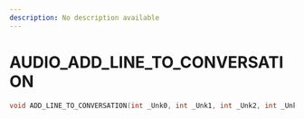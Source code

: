 ```yaml
---
description: No description available 
---
```


# AUDIO\_ADD_LINE_TO_CONVERSATION

```cpp
void ADD_LINE_TO_CONVERSATION(int _Unk0, int _Unk1, int _Unk2, int _Unk3, int _Unk4, int _Unk5, int _Unk6, int _Unk7);
```
